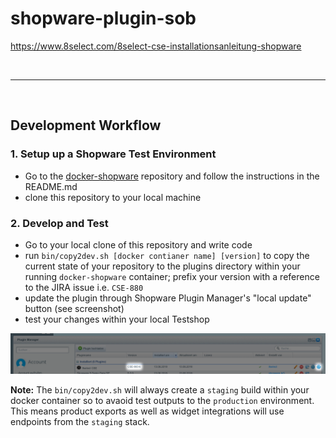 # shopware-plugin-sob

https://www.8select.com/8select-cse-installationsanleitung-shopware

&nbsp;
___
&nbsp;

## Development Workflow

### 1. Setup up a Shopware Test Environment
- Go to the [docker-shopware](https://github.com/8select/docker-shopware) repository and follow the instructions in the README.md
- clone this repository to your local machine

### 2. Develop and Test
- Go to your local clone of this repository and write code
- run `bin/copy2dev.sh [docker contianer name] [version]`  to copy the current state of your repository to the plugins directory within your running `docker-shopware` container; prefix your version with a reference to the JIRA issue i.e. `CSE-880`
- update the plugin through Shopware Plugin Manager's "local update" button (see screenshot)
- test your changes within your local Testshop

![update the plugin through Shopware's Plugin Manager](update_local_dev_plugin.png)

**Note:** The `bin/copy2dev.sh` will always create a `staging` build within your docker container so to avaoid test outputs to the `production` environment. This means product exports as well as widget integrations will use endpoints from the `staging` stack.


